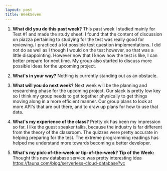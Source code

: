 ```yaml
---
layout: post
title: WeekSeven
---
```


1. **What did you do this past week?**
This past week I studied mainly for Test #1 and made the study sheet. I found that the content of discussion on piazza pertaining to studying for the test was really good for reviewing. I practiced a lot possible test question implementations. I did not do as well as I though I would on the test however, so that was a little disappointing. However now that I know how the test is like, I can better prepare for next time. My group also started to discuss more possible ideas for the upcoming project.

2. **What's in your way?**
Nothing is currently standing out as an obstacle.

3. **What will you do next week?**
Next week will be the planning and researching phase for the upcoming project. Our slack is pretty low key so I think my group needs to get together physically to get things moving along in a more efficient manner. Our group plans to look at more API's that are out there, and to draw up plans for how to use that data.

4. **What's my experience of the class?**
Pretty ok has been my impression so far. I like the guest speaker talks, because the industry is far different from the theory of the classroom. The quizzes were pretty accurate in helping preparing for the test. The extreme programming readings has helped me understand more towards becoming a better developer.

5. **What's my pick-of-the-week or tip-of-the-week?**
**Tip of the Week:** Thought this new database service was pretty interesting idea
<https://fauna.com/blog/serverless-cloud-database?yc>
